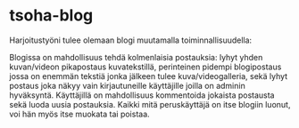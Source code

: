 # tsoha-blog

Harjoitustyöni tulee olemaan blogi muutamalla toiminnallisuudella:

Blogissa on mahdollisuus tehdä kolmenlaisia postauksia: lyhyt yhden kuvan/videon pikapostaus kuvatekstillä, perinteinen pidempi blogipostaus jossa on enemmän tekstiä jonka jälkeen tulee kuva/videogalleria, sekä lyhyt postaus joka näkyy vain kirjautuneille käyttäjille joilla on adminin hyväksyntä. Käyttäjillä on mahdollisuus kommentoida jokaista postausta sekä luoda uusia postauksia. Kaikki mitä peruskäyttäjä on itse blogiin luonut, voi hän myös itse muokata tai poistaa. 
